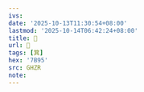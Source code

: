 ```yaml
---
ivs:
date: '2025-10-13T11:30:54+08:00'
lastmod: '2025-10-14T06:42:24+08:00'
title: 󰧡
url: 󰧡
tags: [箕]
hex: '7B95'
src: GHZR
note:
---
```

